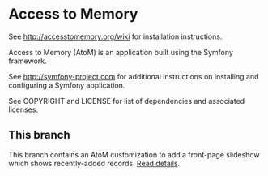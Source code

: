 Access to Memory
================

See http://accesstomemory.org/wiki for installation instructions.

Access to Memory (AtoM) is an application built using the Symfony framework.

See http://symfony-project.com for additional instructions on installing and
configuring a Symfony application.

See COPYRIGHT and LICENSE for list of dependencies and associated licenses.

This branch
-----------
This branch contains an AtoM customization to add a front-page slideshow which
shows recently-added records. [Read details](plugins/sfCarouselPlugin/README.md).
